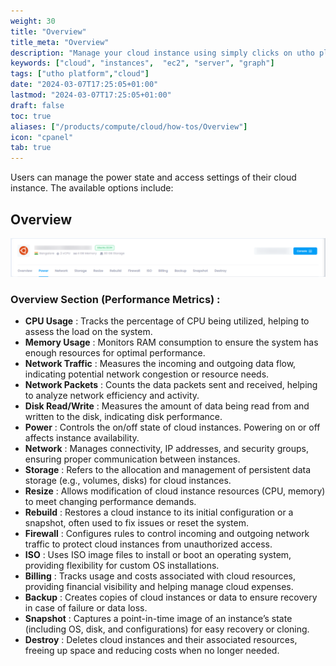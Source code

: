 ```yaml
---
weight: 30
title: "Overview"
title_meta: "Overview"
description: "Manage your cloud instance using simply clicks on utho platform"
keywords: ["cloud", "instances",  "ec2", "server", "graph"]
tags: ["utho platform","cloud"]
date: "2024-03-07T17:25:05+01:00"
lastmod: "2024-03-07T17:25:05+01:00"
draft: false
toc: true
aliases: ["/products/compute/cloud/how-tos/Overview"]
icon: "cpanel"
tab: true
---
```

Users can manage the power state and access settings of their cloud instance. The available options include:

## Overview

![1744091400344](image/index/1744091400344.png)

### **Overview Section (Performance Metrics)** :

* **CPU Usage** : Tracks the percentage of CPU being utilized, helping to assess the load on the system.
* **Memory Usage** : Monitors RAM consumption to ensure the system has enough resources for optimal performance.
* **Network Traffic** : Measures the incoming and outgoing data flow, indicating potential network congestion or resource needs.
* **Network Packets** : Counts the data packets sent and received, helping to analyze network efficiency and activity.
* **Disk Read/Write** : Measures the amount of data being read from and written to the disk, indicating disk performance.
* **Power** : Controls the on/off state of cloud instances. Powering on or off affects instance availability.
* **Network** : Manages connectivity, IP addresses, and security groups, ensuring proper communication between instances.
* **Storage** : Refers to the allocation and management of persistent data storage (e.g., volumes, disks) for cloud instances.
* **Resize** : Allows modification of cloud instance resources (CPU, memory) to meet changing performance demands.
* **Rebuild** : Restores a cloud instance to its initial configuration or a snapshot, often used to fix issues or reset the system.
* **Firewall** : Configures rules to control incoming and outgoing network traffic to protect cloud instances from unauthorized access.
* **ISO** : Uses ISO image files to install or boot an operating system, providing flexibility for custom OS installations.
* **Billing** : Tracks usage and costs associated with cloud resources, providing financial visibility and helping manage cloud expenses.
* **Backup** : Creates copies of cloud instances or data to ensure recovery in case of failure or data loss.
* **Snapshot** : Captures a point-in-time image of an instance’s state (including OS, disk, and configurations) for easy recovery or cloning.
* **Destroy** : Deletes cloud instances and their associated resources, freeing up space and reducing costs when no longer needed.
